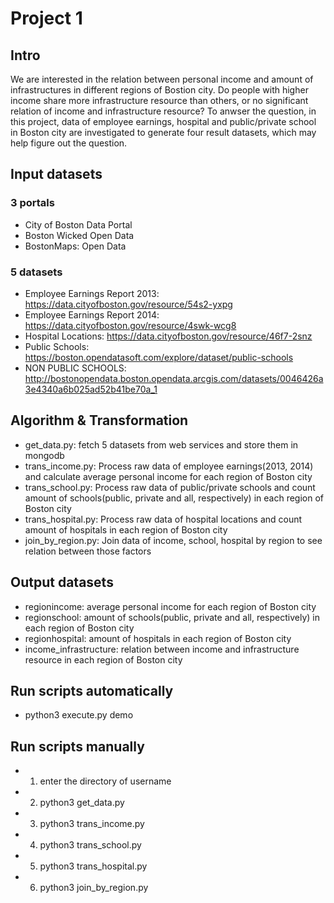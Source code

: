 # Project 1
## Intro
We are interested in the relation between personal income and amount of infrastructures in different regions of Bostion city. Do people with higher income share more infrastructure resource than others, or no significant relation of income and infrastructure resource?
To anwser the question, in this project, data of employee earnings, hospital and public/private school in Boston city are investigated to generate four result datasets, which may help figure out the question.

## Input datasets
### 3 portals
* City of Boston Data Portal
* Boston Wicked Open Data
* BostonMaps: Open Data

### 5 datasets
* Employee Earnings Report 2013: https://data.cityofboston.gov/resource/54s2-yxpg
* Employee Earnings Report 2014: https://data.cityofboston.gov/resource/4swk-wcg8
* Hospital Locations: https://data.cityofboston.gov/resource/46f7-2snz
* Public Schools: https://boston.opendatasoft.com/explore/dataset/public-schools
* NON PUBLIC SCHOOLS: http://bostonopendata.boston.opendata.arcgis.com/datasets/0046426a3e4340a6b025ad52b41be70a_1

## Algorithm & Transformation
* get_data.py: fetch 5 datasets from web services and store them in mongodb
* trans_income.py: Process raw data of employee earnings(2013, 2014) and calculate average personal income for each region of Boston city
* trans_school.py: Process raw data of public/private schools and count amount of schools(public, private and all, respectively) in each region of Boston city
* trans_hospital.py: Process raw data of hospital locations and count amount of hospitals in each region of Boston city
* join_by_region.py: Join data of income, school, hospital by region to see relation between those factors

## Output datasets
* regionincome: average personal income for each region of Boston city
* regionschool: amount of schools(public, private and all, respectively) in each region of Boston city
* regionhospital: amount of hospitals in each region of Boston city
* income_infrastructure: relation between income and infrastructure resource in each region of Boston city

## Run scripts automatically
* python3 execute.py demo

## Run scripts manually
* 1. enter the directory of username
* 2. python3 get_data.py
* 3. python3 trans_income.py
* 4. python3 trans_school.py
* 5. python3 trans_hospital.py
* 6. python3 join_by_region.py